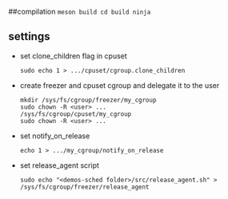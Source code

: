 ##compilation
    ```
    meson build
    cd build
    ninja
    ```

## settings

- set clone_children flag in cpuset
    ```
    sudo echo 1 > .../cpuset/cgroup.clone_children
    ```
- create freezer and cpuset cgroup and delegate it to the user
    ```
    mkdir /sys/fs/cgroup/freezer/my_cgroup
    sudo chown -R <user> ...
    /sys/fs/cgroup/cpuset/my_cgroup
    sudo chown -R <user> ...
    ```


- set notify_on_release
    ```
    echo 1 > .../my_cgroup/notify_on_release
    ```
- set release_agent script
    ```
    sudo echo "<demos-sched folder>/src/release_agent.sh" > /sys/fs/cgroup/freezer/release_agent
    ```
